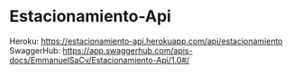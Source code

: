 # Estacionamiento-Api

Heroku: https://estacionamiento-api.herokuapp.com/api/estacionamiento
SwaggerHub: https://app.swaggerhub.com/apis-docs/EmmanuelSaCv/Estacionamiento-Api/1.0#/
